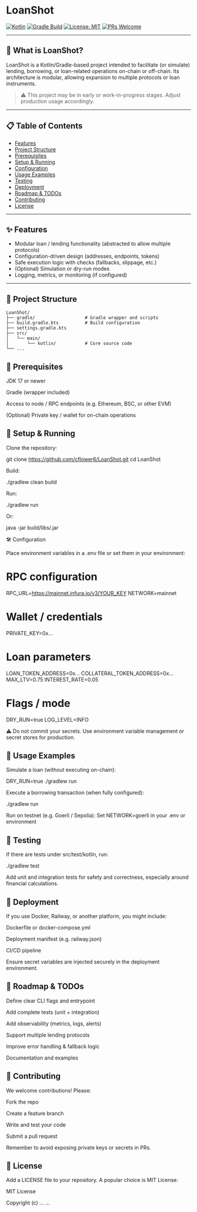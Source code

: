 # LoanShot

[![Kotlin](https://img.shields.io/badge/Kotlin-1.9.0-blue?logo=kotlin&logoColor=white)](https://kotlinlang.org)
[![Gradle Build](https://github.com/cflower6/LoanShot/actions/workflows/gradle.yml/badge.svg)](https://github.com/cflower6/LoanShot/actions)
[![License: MIT](https://img.shields.io/badge/License-MIT-green.svg)](https://opensource.org/licenses/MIT)
[![PRs Welcome](https://img.shields.io/badge/PRs-welcome-brightgreen.svg)](https://github.com/cflower6/LoanShot/pulls)

---

## 🏦 What is LoanShot?

LoanShot is a Kotlin/Gradle-based project intended to facilitate (or simulate) lending, borrowing, or loan-related operations on-chain or off-chain. Its architecture is modular, allowing expansion to multiple protocols or loan instruments.

> ⚠️ This project may be in early or work-in-progress stages. Adjust production usage accordingly.

---

## 📋 Table of Contents

- [Features](#features)  
- [Project Structure](#project-structure)  
- [Prerequisites](#prerequisites)  
- [Setup & Running](#setup--running)  
- [Configuration](#configuration)  
- [Usage Examples](#usage-examples)  
- [Testing](#testing)  
- [Deployment](#deployment)  
- [Roadmap & TODOs](#roadmap--todos)  
- [Contributing](#contributing)  
- [License](#license)

---

## ✨ Features

- Modular loan / lending functionality (abstracted to allow multiple protocols)  
- Configuration-driven design (addresses, endpoints, tokens)  
- Safe execution logic with checks (fallbacks, slippage, etc.)  
- (Optional) Simulation or dry-run modes  
- Logging, metrics, or monitoring (if configured)

---

## 📂 Project Structure

```text
LoanShot/
├── gradle/                   # Gradle wrapper and scripts
├── build.gradle.kts          # Build configuration
├── settings.gradle.kts
├── src/
│   └── main/
│       └── kotlin/           # Core source code
└── ...
```
## 🧰 Prerequisites

JDK 17 or newer

Gradle (wrapper included)

Access to node / RPC endpoints (e.g. Ethereum, BSC, or other EVM)

(Optional) Private key / wallet for on-chain operations

## 🚀 Setup & Running

Clone the repository:

git clone https://github.com/cflower6/LoanShot.git
cd LoanShot


Build:

./gradlew clean build


Run:

./gradlew run


Or:

java -jar build/libs/<artifact-name>.jar

🛠 Configuration

Place environment variables in a .env file or set them in your environment:

# RPC configuration
RPC_URL=https://mainnet.infura.io/v3/YOUR_KEY
NETWORK=mainnet

# Wallet / credentials
PRIVATE_KEY=0x...

# Loan parameters
LOAN_TOKEN_ADDRESS=0x...
COLLATERAL_TOKEN_ADDRESS=0x...
MAX_LTV=0.75
INTEREST_RATE=0.05

# Flags / mode
DRY_RUN=true
LOG_LEVEL=INFO


⚠️ Do not commit your secrets. Use environment variable management or secret stores for production.

## 🧾 Usage Examples

Simulate a loan (without executing on-chain):

DRY_RUN=true ./gradlew run


Execute a borrowing transaction (when fully configured):

./gradlew run


Run on testnet (e.g. Goerli / Sepolia):
Set NETWORK=goerli in your .env or environment

## 🧪 Testing

If there are tests under src/test/kotlin, run:

./gradlew test


Add unit and integration tests for safety and correctness, especially around financial calculations.

## 🚁 Deployment

If you use Docker, Railway, or another platform, you might include:

Dockerfile or docker-compose.yml

Deployment manifest (e.g. railway.json)

CI/CD pipeline

Ensure secret variables are injected securely in the deployment environment.

## 📌 Roadmap & TODOs

 Define clear CLI flags and entrypoint

 Add complete tests (unit + integration)

 Add observability (metrics, logs, alerts)

 Support multiple lending protocols

 Improve error handling & fallback logic

 Documentation and examples

## 🤝 Contributing

We welcome contributions! Please:

Fork the repo

Create a feature branch

Write and test your code

Submit a pull request

Remember to avoid exposing private keys or secrets in PRs.

## 📄 License

Add a LICENSE file to your repository. A popular choice is MIT License:

MIT License

Copyright (c) ...
...
